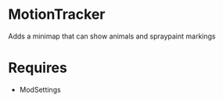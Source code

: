 # MotionTracker

Adds a minimap that can show animals and spraypaint markings



# Requires

- ModSettings